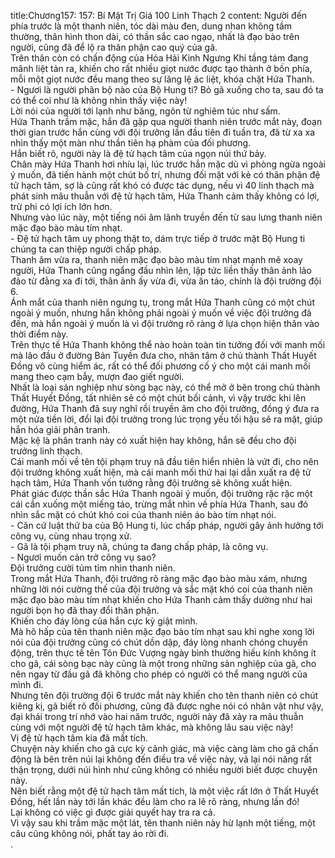 title:Chương157: 157: Bí Mật Trị Giá 100 Linh Thạch 2
content:
Người đến phía trước là một thanh niên, tóc dài màu đen, dung nhan không tầm thường, thân hình thon dài, có thần sắc cao ngạo, nhất là đạo bào trên người, cũng đã để lộ ra thân phận cao quý của gã.<br>Trên thân còn có chấn động của Hóa Hải Kinh Ngưng Khí tầng tám đang mãnh liệt tản ra, khiến cho rất nhiều giọt nước được tạo thành ở bốn phía, mỗi một giọt nước đều mang theo sự lăng lệ ác liệt, khóa chặt Hứa Thanh.<br>- Ngươi là người phân bộ nào của Bộ Hung ti? Bỏ gã xuống cho ta, sau đó ta có thể coi như là không nhìn thấy việc này!<br>Lời nói của người tới lạnh như băng, ngôn từ nghiêm túc như sấm.<br>Hứa Thanh trầm mặc, hắn đã gặp qua người thanh niên trước mắt này, đoạn thời gian trước hắn cùng với đội trưởng lần đầu tiên đi tuần tra, đã từ xa xa nhìn thấy một màn như thần tiên hạ phàm của đối phương.<br>Hắn biết rõ, người này là đệ tử hạch tâm của ngọn núi thứ bảy.<br>Chân mày Hứa Thanh hơi nhíu lại, lúc trước hắn mặc dù vì phòng ngừa ngoài ý muốn, đã tiến hành một chút bố trí, nhưng đối mặt với kẻ có thân phận đệ tử hạch tâm, sợ là cũng rất khó có được tác dụng, nếu vì 40 linh thạch mà phát sinh mâu thuẫn với đệ tử hạch tâm, Hứa Thanh cảm thấy không có lợi, trừ phi có lợi ích lớn hơn.<br>Nhưng vào lúc này, một tiếng nói âm lãnh truyền đến từ sau lưng thanh niên mặc đạo bào màu tím nhạt.<br>- Đệ tử hạch tâm uy phong thật to, dám trực tiếp ở trước mặt Bộ Hung ti chúng ta can thiệp người chấp pháp.<br>Thanh âm vừa ra, thanh niên mặc đạo bào màu tím nhạt mạnh mẽ xoay người, Hứa Thanh cũng ngẩng đầu nhìn lên, lập tức liền thấy thân ảnh lảo đảo từ đằng xa đi tới, thân ảnh ấy vừa đi, vừa ăn táo, chính là đội trường đội 6.<br>Ánh mắt của thanh niên ngưng tụ, trong mắt Hứa Thanh cũng có một chút ngoài ý muốn, nhưng hắn không phải ngoài ý muốn về việc đội trưởng đã đến, mà hắn ngoài ý muốn là vì đội trưởng rõ ràng ở lựa chọn hiện thân vào thời điểm này.<br>Trên thực tế Hứa Thanh không thể nào hoàn toàn tin tưởng đối với manh mối mà lão đầu ở đường Bản Tuyền đưa cho, nhân tâm ở chủ thành Thất Huyết Đồng vô cùng hiểm ác, rất có thể đối phương cố ý cho một cái manh mối mang theo cạm bẫy, mượn đao giết người.<br>Nhất là loại sản nghiệp như sòng bạc này, có thể mở ở bên trong chủ thành Thất Huyết Đồng, tất nhiên sẽ có một chút bối cảnh, vì vậy trước khi lên đường, Hứa Thanh đã suy nghĩ rồi truyền âm cho đội trưởng, đồng ý đưa ra một nửa tiền lời, đổi lại đội trưởng trong lúc trọng yếu tối hậu sẽ ra mặt, giúp hắn hóa giải phân tranh.<br>Mặc kệ là phân tranh này có xuất hiện hay không, hắn sẽ đều cho đội trưởng linh thạch.<br>Cái manh mối về tên tội phạm truy nã đầu tiên hiển nhiên là vứt đi, cho nên đội trưởng không xuất hiện, mà cái manh mối thứ hai lại dẫn xuất ra đệ tử hạch tâm, Hứa Thanh vốn tưởng rằng đội trưởng sẽ không xuất hiện.<br>Phát giác được thần sắc Hứa Thanh ngoài ý muốn, đội trưởng rặc rặc một cái cắn xuống một miếng táo, trừng mắt nhìn về phía Hứa Thanh, sau đó nhìn sắc mặt có chút khó coi của thanh niên áo bào tím nhạt nói.<br>- Căn cứ luật thứ ba của Bộ Hung ti, lúc chấp pháp, người gây ảnh hưởng tới công vụ, cùng nhau trọng xử.<br>- Gã là tội phạm truy nã, chúng ta đang chấp pháp, là công vụ.<br>- Ngươi muốn cản trở công vụ sao?<br>Đội trưởng cười tủm tỉm nhìn thanh niên.<br>Trong mắt Hứa Thanh, đội trưởng rõ ràng mặc đạo bào màu xám, nhưng những lời nói cường thế của đội trưởng và sắc mặt khó coi của thanh niên mặc đạo bào màu tím nhạt khiến cho Hứa Thanh cảm thấy dường như hai người bọn họ đã thay đổi thân phận.<br>Khiến cho đáy lòng của hắn cực kỳ giật mình.<br>Mà hô hấp của tên thanh niên mặc đạo bào tím nhạt sau khi nghe xong lời nói của đội trưởng cũng có chút dồn dập, đáy lòng nhanh chóng chuyển động, trên thực tế tên Tôn Đức Vượng ngày bình thường hiếu kính không ít cho gã, cái sòng bạc này cũng là một trong những sản nghiệp của gã, cho nên ngay từ đầu gã đã không cho phép có người có thể mang người của mình đi.<br>Nhưng tên đội trường đội 6 trước mắt này khiến cho tên thanh niên có chút kiêng kị, gã biết rõ đối phương, cũng đã được nghe nói có nhân vật như vậy, đại khái trong trí nhớ vào hai năm trước, người này đã xảy ra mâu thuẫn cùng với một người đệ tử hạch tâm khác, mà không lâu sau việc này!<br>Vị đệ tử hạch tâm kia đã mất tích.<br>Chuyện này khiến cho gã cực kỳ cảnh giác, mà việc càng làm cho gã chấn động là bên trên núi lại không đến điều tra về việc này, vả lại nói năng rất thận trọng, dưới núi hình như cũng không có nhiều người biết được chuyện này.<br>Nên biết rằng một đệ tử hạch tâm mất tích, là một việc rất lớn ở Thất Huyết Đồng, hết lần này tới lần khác đều làm cho ra lẽ rõ ràng, nhưng lần đó!<br>Lại không có việc gì được giải quyết hay tra ra cả.<br>Vì vậy sau khi trầm mặc một lát, tên thanh niên này hừ lạnh một tiếng, một câu cũng không nói, phất tay áo rời đi.<br>.<br>